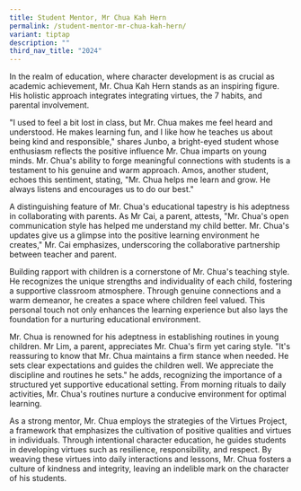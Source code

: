 ```yaml
---
title: Student Mentor, Mr Chua Kah Hern
permalink: /student-mentor-mr-chua-kah-hern/
variant: tiptap
description: ""
third_nav_title: "2024"
---
```

<p>In the realm of education, where character development is as crucial as
academic achievement, Mr. Chua Kah Hern stands as an inspiring figure.
His holistic approach integrates integrating virtues, the 7 habits, and
parental involvement.</p>
<p>"I used to feel a bit lost in class, but Mr. Chua makes me feel heard
and understood. He makes learning fun, and I like how he teaches us about
being kind and responsible," shares Junbo, a bright-eyed student whose
enthusiasm reflects the positive influence Mr. Chua imparts on young minds.
Mr. Chua's ability to forge meaningful connections with students is a testament
to his genuine and warm approach. Amos, another student, echoes this sentiment,
stating, "Mr. Chua helps me learn and grow. He always listens and encourages
us to do our best."</p>
<p>A distinguishing feature of Mr. Chua's educational tapestry is his adeptness
in collaborating with parents. As Mr Cai, a parent, attests, "Mr. Chua's
open communication style has helped me understand my child better. Mr.
Chua's updates give us a glimpse into the positive learning environment
he creates," Mr. Cai emphasizes, underscoring the collaborative partnership
between teacher and parent.</p>
<p>Building rapport with children is a cornerstone of Mr. Chua's teaching
style. He recognizes the unique strengths and individuality of each child,
fostering a supportive classroom atmosphere. Through genuine connections
and a warm demeanor, he creates a space where children feel valued. This
personal touch not only enhances the learning experience but also lays
the foundation for a nurturing educational environment.</p>
<p>Mr. Chua is renowned for his adeptness in establishing routines in young
children. Mr Lim, a parent, appreciates Mr. Chua's firm yet caring style.
"It's reassuring to know that Mr. Chua maintains a firm stance when needed.
He sets clear expectations and guides the children well. We appreciate
the discipline and routines he sets." he adds, recognizing the importance
of a structured yet supportive educational setting. From morning rituals
to daily activities, Mr. Chua's routines nurture a conducive environment
for optimal learning.</p>
<p>As a strong mentor, Mr. Chua employs the strategies of the Virtues Project,
a framework that emphasizes the cultivation of positive qualities and virtues
in individuals. Through intentional character education, he guides students
in developing virtues such as resilience, responsibility, and respect.
By weaving these virtues into daily interactions and lessons, Mr. Chua
fosters a culture of kindness and integrity, leaving an indelible mark
on the character of his students.</p>
<p></p>
